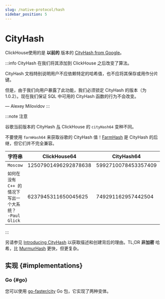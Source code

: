 ```yaml
---
slug: /native-protocol/hash
sidebar_position: 5
---
```



# CityHash

ClickHouse使用的是 **以前的** 版本的 [CityHash from Google](https://github.com/google/cityhash)。

:::info
CityHash 在我们将其添加到 ClickHouse 之后改变了算法。

CityHash 文档特别说明用户不应依赖特定的哈希值，也不应将其保存或用作分片键。

但是，由于我们向用户暴露了此功能，我们必须锁定 CityHash 的版本（为 1.0.2）。现在我们保证 SQL 中可用的 CityHash 函数的行为不会改变。

— Alexey Milovidov
:::

:::note 注意

谷歌当前版本的 CityHash [与](https://github.com/ClickHouse/ClickHouse/issues/8354) ClickHouse 的 `cityHash64` 变种不同。

不要使用 `farmHash64` 来获取谷歌的 CityHash 值！[FarmHash](https://opensource.googleblog.com/2014/03/introducing-farmhash.html) 是 CityHash 的后继，但它们并不完全兼容。

| 字符串                                                     | ClickHouse64         | CityHash64          | FarmHash64           |
|------------------------------------------------------------|----------------------|---------------------|----------------------|
| `Moscow`                                                   | 12507901496292878638 | 5992710078453357409 | 5992710078453357409  |
| `如何在没有 C++ 的情况下写出一个大系统？  -Paul Glick` | 6237945311650045625  | 749291162957442504  | 11716470977470720228 |

:::

另请参见 [Introducing CityHash](https://opensource.googleblog.com/2011/04/introducing-cityhash.html) 以获取描述和创建背后的理由。TL;DR **非加密** 哈希，比 [MurmurHash](http://en.wikipedia.org/wiki/MurmurHash) 更快，但更复杂。

## 实现 {#implementations}

### Go {#go}

您可以使用 [go-faster/city](https://github.com/go-faster/city) Go 包，它实现了两种变体。
